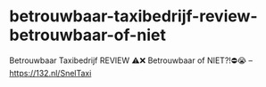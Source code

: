 # betrouwbaar-taxibedrijf-review-betrouwbaar-of-niet
Betrouwbaar Taxibedrijf REVIEW ⚠️❌ Betrouwbaar of NIET?!⛔️😭 – https://132.nl/SnelTaxi
